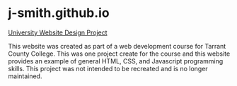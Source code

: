 # j-smith.github.io
[University Website Design Project]( https://j-smith3.github.io/j-smith.github.io/)

This website was created as part of a web development course for Tarrant County College. This was one project create for the course and this website provides an example of general HTML, CSS, and Javascript programming skills. This project was not intended to be recreated and is no longer maintained.
